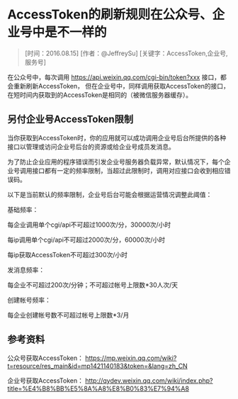 # AccessToken的刷新规则在公众号、企业号中是不一样的

> [时间：2016.08.15] [作者：@JeffreySu] [关键字：AccessToken,企业号,服务号]

在公众号中，每次调用 https://api.weixin.qq.com/cgi-bin/token?xxx 接口，都会重新刷新AccessToken，
但在企业号中，同样调用获取AccessToken的接口，在短时间内获取到的AccessToken是相同的（被微信服务器缓存）。


## 另付企业号AccessToken限制

当你获取到AccessToken时，你的应用就可以成功调用企业号后台所提供的各种接口以管理或访问企业号后台的资源或给企业号成员发消息。

为了防止企业应用的程序错误而引发企业号服务器负载异常，默认情况下，每个企业号调用接口都有一定的频率限制，当超过此限制时，调用对应接口会收到相应错误码。

以下是当前默认的频率限制，企业号后台可能会根据运营情况调整此阈值：

基础频率：

每企业调用单个cgi/api不可超过1000次/分，30000次/小时

每ip调用单个cgi/api不可超过2000次/分，60000次/小时

每ip获取AccessToken不可超过300次/小时

发消息频率：

每企业不可超过200次/分钟；不可超过帐号上限数*30人次/天

创建帐号频率：

每企业创建帐号数不可超过帐号上限数*3/月

## 参考资料
公众号获取AccessToken：
https://mp.weixin.qq.com/wiki?t=resource/res_main&id=mp1421140183&token=&lang=zh_CN

企业号获取AccessToken：
http://qydev.weixin.qq.com/wiki/index.php?title=%E4%B8%BB%E5%8A%A8%E8%B0%83%E7%94%A8
